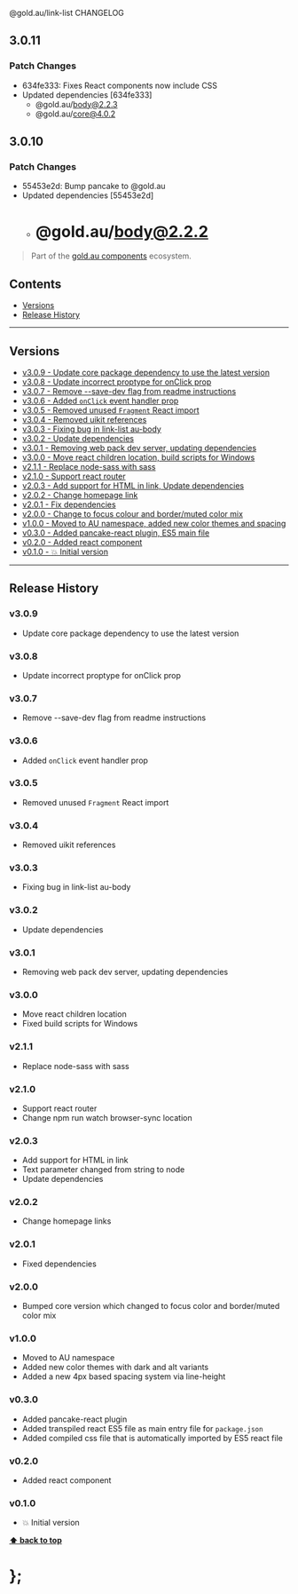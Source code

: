 @gold.au/link-list CHANGELOG

## 3.0.11

### Patch Changes

- 634fe333: Fixes React components now include CSS
- Updated dependencies [634fe333]
  - @gold.au/body@2.2.3
  - @gold.au/core@4.0.2

## 3.0.10

### Patch Changes

- 55453e2d: Bump pancake to @gold.au
- Updated dependencies [55453e2d]
  - # @gold.au/body@2.2.2

> Part of the [gold.au components](https://github.com/designsystemau/gold-design-system/) ecosystem.

## Contents

- [Versions](#install)
- [Release History](#release-history)

---

## Versions

- [v3.0.9 - Update core package dependency to use the latest version](#v309)
- [v3.0.8 - Update incorrect proptype for onClick prop](#v308)
- [v3.0.7 - Remove --save-dev flag from readme instructions](#v307)
- [v3.0.6 - Added `onClick` event handler prop](#v306)
- [v3.0.5 - Removed unused `Fragment` React import](#v305)
- [v3.0.4 - Removed uikit references](#v304)
- [v3.0.3 - Fixing bug in link-list au-body](#v303)
- [v3.0.2 - Update dependencies](#v302)
- [v3.0.1 - Removing web pack dev server, updating dependencies](#v301)
- [v3.0.0 - Move react children location, build scripts for Windows](#v300)
- [v2.1.1 - Replace node-sass with sass](#v211)
- [v2.1.0 - Support react router ](#v210)
- [v2.0.3 - Add support for HTML in link, Update dependencies ](#v203)
- [v2.0.2 - Change homepage link](#v202)
- [v2.0.1 - Fix dependencies](#v201)
- [v2.0.0 - Change to focus colour and border/muted color mix](#v200)
- [v1.0.0 - Moved to AU namespace, added new color themes and spacing](#v100)
- [v0.3.0 - Added pancake-react plugin, ES5 main file](#v030)
- [v0.2.0 - Added react component](#v020)
- [v0.1.0 - 💥 Initial version](#v010)

---

## Release History

### v3.0.9

- Update core package dependency to use the latest version

### v3.0.8

- Update incorrect proptype for onClick prop

### v3.0.7

- Remove --save-dev flag from readme instructions

### v3.0.6

- Added `onClick` event handler prop

### v3.0.5

- Removed unused `Fragment` React import

### v3.0.4

- Removed uikit references

### v3.0.3

- Fixing bug in link-list au-body

### v3.0.2

- Update dependencies

### v3.0.1

- Removing web pack dev server, updating dependencies

### v3.0.0

- Move react children location
- Fixed build scripts for Windows

### v2.1.1

- Replace node-sass with sass

### v2.1.0

- Support react router
- Change npm run watch browser-sync location

### v2.0.3

- Add support for HTML in link
- Text parameter changed from string to node
- Update dependencies

### v2.0.2

- Change homepage links

### v2.0.1

- Fixed dependencies

### v2.0.0

- Bumped core version which changed to focus color and border/muted color mix

### v1.0.0

- Moved to AU namespace
- Added new color themes with dark and alt variants
- Added a new 4px based spacing system via line-height

### v0.3.0

- Added pancake-react plugin
- Added transpiled react ES5 file as main entry file for `package.json`
- Added compiled css file that is automatically imported by ES5 react file

### v0.2.0

- Added react component

### v0.1.0

- 💥 Initial version

**[⬆ back to top](#contents)**

# };
